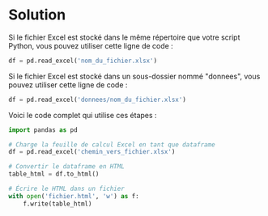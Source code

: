# Solution

Si le fichier Excel est stocké dans le même répertoire que votre script Python, vous pouvez utiliser cette ligne de code :

````python
df = pd.read_excel('nom_du_fichier.xlsx')
````

Si le fichier Excel est stocké dans un sous-dossier nommé "donnees", vous pouvez utiliser cette ligne de code :

````python
df = pd.read_excel('donnees/nom_du_fichier.xlsx')

````

Voici le code complet qui utilise ces étapes :

````python
import pandas as pd

# Charge la feuille de calcul Excel en tant que dataframe
df = pd.read_excel('chemin_vers_fichier.xlsx')

# Convertir le dataframe en HTML
table_html = df.to_html()

# Écrire le HTML dans un fichier
with open('fichier.html', 'w') as f:
    f.write(table_html)

````

